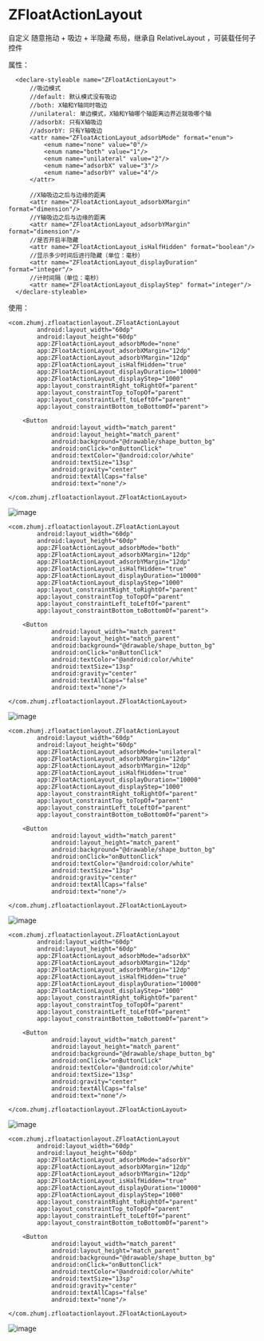 # ZFloatActionLayout

 自定义 随意拖动 + 吸边 + 半隐藏 布局，继承自 RelativeLayout ，可装载任何子控件

 属性：

      <declare-styleable name="ZFloatActionLayout">
          //吸边模式
          //default: 默认模式没有吸边
          //both: X轴和Y轴同时吸边
          //unilateral: 单边模式，X轴和Y轴哪个轴距离边界近就吸哪个轴
          //adsorbX: 只有X轴吸边
          //adsorbY: 只有Y轴吸边
          <attr name="ZFloatActionLayout_adsorbMode" format="enum">
              <enum name="none" value="0"/>
              <enum name="both" value="1"/>
              <enum name="unilateral" value="2"/>
              <enum name="adsorbX" value="3"/>
              <enum name="adsorbY" value="4"/>
          </attr>

          //X轴吸边之后与边缘的距离
          <attr name="ZFloatActionLayout_adsorbXMargin" format="dimension"/>
          //Y轴吸边之后与边缘的距离
          <attr name="ZFloatActionLayout_adsorbYMargin" format="dimension"/>
          //是否开启半隐藏
          <attr name="ZFloatActionLayout_isHalfHidden" format="boolean"/>
          //显示多少时间后进行隐藏（单位：毫秒）
          <attr name="ZFloatActionLayout_displayDuration" format="integer"/>
          //计时间隔（单位：毫秒）
          <attr name="ZFloatActionLayout_displayStep" format="integer"/>
      </declare-styleable>

 使用：

    <com.zhumj.zfloatactionlayout.ZFloatActionLayout
            android:layout_width="60dp"
            android:layout_height="60dp"
            app:ZFloatActionLayout_adsorbMode="none"
            app:ZFloatActionLayout_adsorbXMargin="12dp"
            app:ZFloatActionLayout_adsorbYMargin="12dp"
            app:ZFloatActionLayout_isHalfHidden="true"
            app:ZFloatActionLayout_displayDuration="10000"
            app:ZFloatActionLayout_displayStep="1000"
            app:layout_constraintRight_toRightOf="parent"
            app:layout_constraintTop_toTopOf="parent"
            app:layout_constraintLeft_toLeftOf="parent"
            app:layout_constraintBottom_toBottomOf="parent">

        <Button
                android:layout_width="match_parent"
                android:layout_height="match_parent"
                android:background="@drawable/shape_button_bg"
                android:onClick="onButtonClick"
                android:textColor="@android:color/white"
                android:textSize="13sp"
                android:gravity="center"
                android:textAllCaps="false"
                android:text="none"/>

    </com.zhumj.zfloatactionlayout.ZFloatActionLayout>

![image](./gif/none.gif)

    <com.zhumj.zfloatactionlayout.ZFloatActionLayout
            android:layout_width="60dp"
            android:layout_height="60dp"
            app:ZFloatActionLayout_adsorbMode="both"
            app:ZFloatActionLayout_adsorbXMargin="12dp"
            app:ZFloatActionLayout_adsorbYMargin="12dp"
            app:ZFloatActionLayout_isHalfHidden="true"
            app:ZFloatActionLayout_displayDuration="10000"
            app:ZFloatActionLayout_displayStep="1000"
            app:layout_constraintRight_toRightOf="parent"
            app:layout_constraintTop_toTopOf="parent"
            app:layout_constraintLeft_toLeftOf="parent"
            app:layout_constraintBottom_toBottomOf="parent">

        <Button
                android:layout_width="match_parent"
                android:layout_height="match_parent"
                android:background="@drawable/shape_button_bg"
                android:onClick="onButtonClick"
                android:textColor="@android:color/white"
                android:textSize="13sp"
                android:gravity="center"
                android:textAllCaps="false"
                android:text="none"/>

    </com.zhumj.zfloatactionlayout.ZFloatActionLayout>

![image](./gif/both.gif)

    <com.zhumj.zfloatactionlayout.ZFloatActionLayout
            android:layout_width="60dp"
            android:layout_height="60dp"
            app:ZFloatActionLayout_adsorbMode="unilateral"
            app:ZFloatActionLayout_adsorbXMargin="12dp"
            app:ZFloatActionLayout_adsorbYMargin="12dp"
            app:ZFloatActionLayout_isHalfHidden="true"
            app:ZFloatActionLayout_displayDuration="10000"
            app:ZFloatActionLayout_displayStep="1000"
            app:layout_constraintRight_toRightOf="parent"
            app:layout_constraintTop_toTopOf="parent"
            app:layout_constraintLeft_toLeftOf="parent"
            app:layout_constraintBottom_toBottomOf="parent">

        <Button
                android:layout_width="match_parent"
                android:layout_height="match_parent"
                android:background="@drawable/shape_button_bg"
                android:onClick="onButtonClick"
                android:textColor="@android:color/white"
                android:textSize="13sp"
                android:gravity="center"
                android:textAllCaps="false"
                android:text="none"/>

    </com.zhumj.zfloatactionlayout.ZFloatActionLayout>

![image](./gif/unilateral.gif)

    <com.zhumj.zfloatactionlayout.ZFloatActionLayout
            android:layout_width="60dp"
            android:layout_height="60dp"
            app:ZFloatActionLayout_adsorbMode="adsorbX"
            app:ZFloatActionLayout_adsorbXMargin="12dp"
            app:ZFloatActionLayout_adsorbYMargin="12dp"
            app:ZFloatActionLayout_isHalfHidden="true"
            app:ZFloatActionLayout_displayDuration="10000"
            app:ZFloatActionLayout_displayStep="1000"
            app:layout_constraintRight_toRightOf="parent"
            app:layout_constraintTop_toTopOf="parent"
            app:layout_constraintLeft_toLeftOf="parent"
            app:layout_constraintBottom_toBottomOf="parent">

        <Button
                android:layout_width="match_parent"
                android:layout_height="match_parent"
                android:background="@drawable/shape_button_bg"
                android:onClick="onButtonClick"
                android:textColor="@android:color/white"
                android:textSize="13sp"
                android:gravity="center"
                android:textAllCaps="false"
                android:text="none"/>

    </com.zhumj.zfloatactionlayout.ZFloatActionLayout>

![image](./gif/adsorbX.gif)

    <com.zhumj.zfloatactionlayout.ZFloatActionLayout
            android:layout_width="60dp"
            android:layout_height="60dp"
            app:ZFloatActionLayout_adsorbMode="adsorbY"
            app:ZFloatActionLayout_adsorbXMargin="12dp"
            app:ZFloatActionLayout_adsorbYMargin="12dp"
            app:ZFloatActionLayout_isHalfHidden="true"
            app:ZFloatActionLayout_displayDuration="10000"
            app:ZFloatActionLayout_displayStep="1000"
            app:layout_constraintRight_toRightOf="parent"
            app:layout_constraintTop_toTopOf="parent"
            app:layout_constraintLeft_toLeftOf="parent"
            app:layout_constraintBottom_toBottomOf="parent">

        <Button
                android:layout_width="match_parent"
                android:layout_height="match_parent"
                android:background="@drawable/shape_button_bg"
                android:onClick="onButtonClick"
                android:textColor="@android:color/white"
                android:textSize="13sp"
                android:gravity="center"
                android:textAllCaps="false"
                android:text="none"/>

    </com.zhumj.zfloatactionlayout.ZFloatActionLayout>

![image](./gif/adsorbY.gif)
